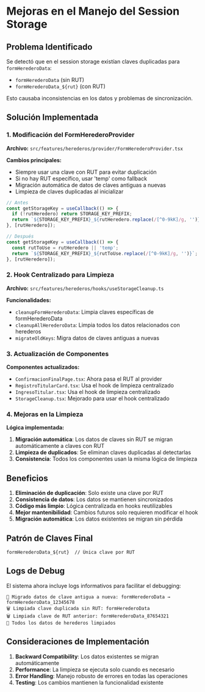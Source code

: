 # Mejoras en el Manejo del Session Storage

## Problema Identificado

Se detectó que en el session storage existían claves duplicadas para `formHerederoData`:
- `formHerederoData` (sin RUT)
- `formHerederoData_${rut}` (con RUT)

Esto causaba inconsistencias en los datos y problemas de sincronización.

## Solución Implementada

### 1. Modificación del FormHerederoProvider

**Archivo:** `src/features/herederos/provider/FormHerederoProvider.tsx`

**Cambios principales:**
- Siempre usar una clave con RUT para evitar duplicación
- Si no hay RUT específico, usar 'temp' como fallback
- Migración automática de datos de claves antiguas a nuevas
- Limpieza de claves duplicadas al inicializar

```typescript
// Antes
const getStorageKey = useCallback(() => {
  if (!rutHeredero) return STORAGE_KEY_PREFIX;
  return `${STORAGE_KEY_PREFIX}_${rutHeredero.replace(/[^0-9kK]/g, '')}`;
}, [rutHeredero]);

// Después
const getStorageKey = useCallback(() => {
  const rutToUse = rutHeredero || 'temp';
  return `${STORAGE_KEY_PREFIX}_${rutToUse.replace(/[^0-9kK]/g, '')}`;
}, [rutHeredero]);
```

### 2. Hook Centralizado para Limpieza

**Archivo:** `src/features/herederos/hooks/useStorageCleanup.ts`

**Funcionalidades:**
- `cleanupFormHerederoData`: Limpia claves específicas de formHerederoData
- `cleanupAllHerederoData`: Limpia todos los datos relacionados con herederos
- `migrateOldKeys`: Migra datos de claves antiguas a nuevas

### 3. Actualización de Componentes

**Componentes actualizados:**
- `ConfirmacionFinalPage.tsx`: Ahora pasa el RUT al provider
- `RegistroTitularCard.tsx`: Usa el hook de limpieza centralizado
- `IngresoTitular.tsx`: Usa el hook de limpieza centralizado
- `StorageCleanup.tsx`: Mejorado para usar el hook centralizado

### 4. Mejoras en la Limpieza

**Lógica implementada:**
1. **Migración automática**: Los datos de claves sin RUT se migran automáticamente a claves con RUT
2. **Limpieza de duplicados**: Se eliminan claves duplicadas al detectarlas
3. **Consistencia**: Todos los componentes usan la misma lógica de limpieza

## Beneficios

1. **Eliminación de duplicación**: Solo existe una clave por RUT
2. **Consistencia de datos**: Los datos se mantienen sincronizados
3. **Código más limpio**: Lógica centralizada en hooks reutilizables
4. **Mejor mantenibilidad**: Cambios futuros solo requieren modificar el hook
5. **Migración automática**: Los datos existentes se migran sin pérdida

## Patrón de Claves Final

```
formHerederoData_${rut}  // Única clave por RUT
```

## Logs de Debug

El sistema ahora incluye logs informativos para facilitar el debugging:

```
🔄 Migrado datos de clave antigua a nueva: formHerederoData → formHerederoData_12345678
🗑️ Limpiada clave duplicada sin RUT: formHerederoData
🗑️ Limpiada clave de RUT anterior: formHerederoData_87654321
🧹 Todos los datos de herederos limpiados
```

## Consideraciones de Implementación

1. **Backward Compatibility**: Los datos existentes se migran automáticamente
2. **Performance**: La limpieza se ejecuta solo cuando es necesario
3. **Error Handling**: Manejo robusto de errores en todas las operaciones
4. **Testing**: Los cambios mantienen la funcionalidad existente
